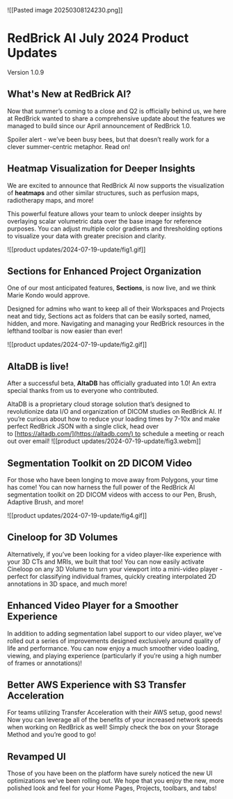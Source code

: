 ![[Pasted image 20250308124230.png]]

# RedBrick AI July 2024 Product Updates

Version 1.0.9

## What's New at RedBrick AI?

Now that summer’s coming to a close and Q2 is officially behind us, we here at RedBrick wanted to share a comprehensive update about the features we managed to build since our April announcement of RedBrick 1.0.

Spoiler alert - we’ve been busy bees, but that doesn’t really work for a clever summer-centric metaphor. Read on!

## Heatmap Visualization for Deeper Insights

We are excited to announce that RedBrick AI now supports the visualization of **heatmaps** and other similar structures, such as perfusion maps, radiotherapy maps, and more!

This powerful feature allows your team to unlock deeper insights by overlaying scalar volumetric data over the base image for reference purposes. You can adjust multiple color gradients and thresholding options to visualize your data with greater precision and clarity.

![[product updates/2024-07-19-update/fig1.gif]]

## Sections for Enhanced Project Organization

One of our most anticipated features, **Sections**, is now live, and we think Marie Kondo would approve.

Designed for admins who want to keep all of their Workspaces and Projects neat and tidy, Sections act as folders that can be easily sorted, named, hidden, and more. Navigating and managing your RedBrick resources in the lefthand toolbar is now easier than ever!


![[product updates/2024-07-19-update/fig2.gif]]
## AltaDB is live!

After a successful beta, **AltaDB** has officially graduated into 1.0! An extra special thanks from us to everyone who contributed. 

AltaDB is a proprietary cloud storage solution that’s designed to revolutionize data I/O and organization of DICOM studies on RedBrick AI. If you’re curious about how to reduce your loading times by 7-10x and make perfect RedBrick JSON with a single click, head over to [https://altadb.com/](https://altadb.com/) to schedule a meeting or reach out over email!
![[product updates/2024-07-19-update/fig3.webm]]
## Segmentation Toolkit on 2D DICOM Video

For those who have been longing to move away from Polygons, your time has come! You can now harness the full power of the RedBrick AI segmentation toolkit on 2D DICOM videos with access to our Pen, Brush, Adaptive Brush, and more!

![[product updates/2024-07-19-update/fig4.gif]]

## Cineloop for 3D Volumes

Alternatively, if you’ve been looking for a video player-like experience with your 3D CTs and MRIs, we built that too! You can now easily activate Cineloop on any 3D Volume to turn your viewport into a mini-video player - perfect for classifying individual frames, quickly creating interpolated 2D annotations in 3D space, and much more!

## Enhanced Video Player for a Smoother Experience

In addition to adding segmentation label support to our video player, we've rolled out a series of improvements designed exclusively around quality of life and performance. You can now enjoy a much smoother video loading, viewing, and playing experience (particularly if you’re using a high number of frames or annotations)!

## Better AWS Experience with S3 Transfer Acceleration

For teams utilizing Transfer Acceleration with their AWS setup, good news! Now you can leverage all of the benefits of your increased network speeds when working on RedBrick as well! Simply check the box on your Storage Method and you’re good to go!

## Revamped UI

Those of you have been on the platform have surely noticed the new UI optimizations we’ve been rolling out. We hope that you enjoy the new, more polished look and feel for your Home Pages, Projects, toolbars, and tabs!